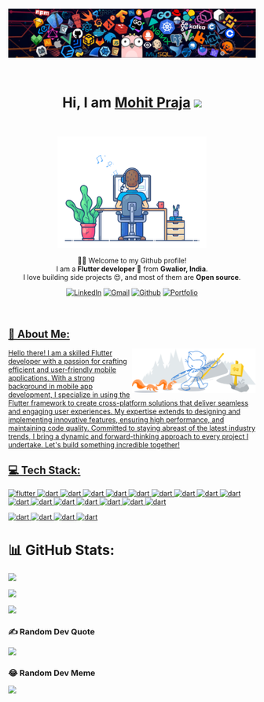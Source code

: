 <!-- <img src="https://strapi.dhiwise.com/uploads/618fa90c201104b94458e1fb_647ecd43c5092e1c431f22fd_Flutter_App_Development_A_Step_by_Step_Tutorial_With_Dhi_Wise_E2_80_99s_Flutter_Builder_OG_Image_62b760b8fe.jpg"/> -->

![](assets/header.png)

<!-- <h1 align="center">Hello, I'm Mohit Prajapati</h1> -->
<br>
<div align = "center">
 <h1>Hi, I am 
 <a href="https://mohitpraja.netlify.com" target="_blank">Mohit Praja</a>
 <img src="https://media.giphy.com/media/hvRJCLFzcasrR4ia7z/giphy.gif" width="32">
 <br><br>
 </h1>

 <img src="assets/developer_code.gif" alt="Developer Code" width="60%">
 <p>🙏🏻 Welcome to my Github profile!<br />
        I am a <b>Flutter developer</b> 🚀 from <b>Gwalior, India</b>.<br />
        I love building side projects 😍, and most of them are <b>Open source</b>. </p>
    <div>
        <a href="https://www.linkedin.com/in/mohit-prajapati-3770551a2" target="_blank"><img alt="LinkedIn"
                src="https://img.shields.io/badge/linkedin-%230077B5.svg?&style=for-the-badge&logo=linkedin&logoColor=white" /></a>
          <a href="mailto:immohitpraja@gmail.com" target="_blank">
        <img alt="Gmail"
                src="https://img.shields.io/badge/-Gmail-D14836?style=for-the-badge&logo=gmail&logoColor=white" /></a>
          <a href="https://www.github.com/mohitpraja" target="_blank">
        <img alt="Github"
                src="https://img.shields.io/badge/-Github-424345?style=for-the-badge&logo=github&logoColor=white" /></a>
          <a href="" target="_blank">
          <a href="https://mohitpraja.netlify.com" target="_blank">
        <img alt="Portfolio"
                src="https://img.shields.io/badge/-Portfolio-36a5d1?style=for-the-badge&logo=dribbble&logoColor=white" /></a>
          <a href="" target="_blank">
        <!-- <img alt="Medium"
                src="https://img.shields.io/badge/medium-%2312100E.svg?&style=for-the-badge&logo=medium&logoColor=white" /></a> -->
        <!-- <a href="https://www.dribbble.com/aromalanil"><img alt="Dribbble"
                src="https://img.shields.io/badge/dribble-%23EA4C89.svg?&style=for-the-badge&logo=dribbble&logoColor=white"></a> -->
    </div>

</div>

<br>
<br>

<h2> 💫 About Me: </h2>

<img width="50%" align="right" alt="Github" src="assets/side-image.svg" />

Hello there! I am a skilled Flutter developer with a passion for crafting efficient and user-friendly mobile applications. With a strong background in mobile app development, I specialize in using the Flutter framework to create cross-platform solutions that deliver seamless and engaging user experiences. My expertise extends to designing and implementing innovative features, ensuring high performance, and maintaining code quality. Committed to staying abreast of the latest industry trends, I bring a dynamic and forward-thinking approach to every project I undertake. Let's build something incredible together!

<h2> 💻 Tech Stack: </h2>
<p align = "left"> 

 <a href="" target="_blank" rel="noreferrer"> <img src="https://www.vectorlogo.zone/logos/flutterio/flutterio-icon.svg" alt="flutter" width="30" height="30"/> 
 </a> 
 <a href="" target="_blank" rel="noreferrer"> <img src="https://www.vectorlogo.zone/logos/dartlang/dartlang-icon.svg" alt="dart" width="30" height="30"/> 
 </a> 
 <a href="" target="_blank" rel="noreferrer"> <img src="https://www.vectorlogo.zone/logos/firebase/firebase-icon.svg" alt="dart" width="30" height="30"/> 
 </a> 
 <a href="" target="_blank" rel="noreferrer"> <img src="https://www.vectorlogo.zone/logos/android/android-icon.svg" alt="dart" width="30" height="30"/> 
 </a> 
 <a href="" target="_blank" rel="noreferrer"> <img src="https://www.vectorlogo.zone/logos/gradle/gradle-ar21.svg" alt="dart" width="70" height="30"/> 
 </a> 
  <a href="" target="_blank" rel="noreferrer"> <img src="https://www.vectorlogo.zone/logos/json/json-icon.svg" alt="dart" width="30" height="30"/> 
 </a> 
 <a href="" target="_blank" rel="noreferrer"> <img src="https://www.vectorlogo.zone/logos/mysql/mysql-horizontal.svg" alt="dart" width="80" height="25"/> 
 </a> 
 <a href="" target="_blank" rel="noreferrer"> <img src="https://www.vectorlogo.zone/logos/git-scm/git-scm-icon.svg" alt="dart" width="30" height="25"/> 
 </a> 
 <a href="" target="_blank" rel="noreferrer"> <img src="https://www.vectorlogo.zone/logos/google_play/google_play-icon.svg" alt="dart" width="30" height="25"/> 
 </a> 
 <a href="" target="_blank" rel="noreferrer"> <img src="https://www.vectorlogo.zone/logos/java/java-ar21.svg" alt="dart" width="80" height="30"/> 
 </a> 
 <a href="" target="_blank" rel="noreferrer"> <img src="https://www.vectorlogo.zone/logos/getpostman/getpostman-icon.svg" alt="dart" width="30" height="30"/> 
 </a> 
 <a href="" target="_blank" rel="noreferrer"> <img src="https://www.vectorlogo.zone/logos/canva/canva-ar21.svg" alt="dart" width="70" height="30"/> 
 </a> 
 <a href="" target="_blank" rel="noreferrer"> <img src="https://www.vectorlogo.zone/logos/figma/figma-icon.svg" alt="dart" width="30" height="30"/> 
 </a> 
 <a href="" target="_blank" rel="noreferrer"> <img src="https://www.vectorlogo.zone/logos/w3_html5/w3_html5-icon.svg" alt="dart" width="30" height="30"/> 
 </a> 
 <a href="" target="_blank" rel="noreferrer"> <img src="https://www.vectorlogo.zone/logos/w3_css/w3_css-icon.svg" alt="dart" width="30" height="30"/> 
 </a> 
 <a href="" target="_blank" rel="noreferrer"> <img src="https://www.vectorlogo.zone/logos/javascript/javascript-icon.svg" alt="dart" width="35" height="30"/> 
 </a> 
 <a href="" target="_blank" rel="noreferrer"> <img src="https://www.vectorlogo.zone/logos/nodejs/nodejs-horizontal.svg" alt="dart" width="80" height="30"/> 
 </a> 
</p>
 <p align="left">
  <a href="" target="_blank" rel="noreferrer"> <img src="https://www.vectorlogo.zone/logos/npmjs/npmjs-ar21.svg" alt="dart" width="80" height="30"/> 
 </a>
 <a href="" target="_blank" rel="noreferrer"> <img src="https://www.vectorlogo.zone/logos/netlify/netlify-icon.svg" alt="dart" width="30" height="30"/> 
 </a>  
 <a href="" target="_blank" rel="noreferrer"> <img src="https://www.vectorlogo.zone/logos/kaggle/kaggle-ar21.svg" alt="dart" width="80" height="30"/> 
 </a> 
 <a href="" target="_blank" rel="noreferrer"> <img src="https://www.vectorlogo.zone/logos/tensorflow/tensorflow-ar21.svg" alt="dart" width="80" height="30"/> 
 </a> 
 </p>






# 📊 GitHub Stats:

![](https://github-readme-stats.vercel.app/api?username=mohitpraja&theme=blue-green)<br/>

![](https://github-readme-streak-stats.herokuapp.com/?user=mohitpraja&theme=dark&hide_border=false)<br/>

![](https://github-readme-stats.vercel.app/api/top-langs/?username=mohitpraja&theme=dark&hide_border=false&include_all_commits=false&count_private=false&layout=compact)

### ✍️ Random Dev Quote

![](https://quotes-github-readme.vercel.app/api?type=horizontal&theme=radical)

### 😂 Random Dev Meme

<img src='https://randommeme-five.vercel.app/' style="height: 400px;"/>

<!-- Proudly created with GPRM ( https://gprm.itsvg.in ) -->
